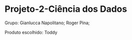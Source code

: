 # Projeto-2-Ciência dos Dados
Grupo:  Gianlucca Napolitano;
        Roger Pina;
        
Produto escolhido: Toddy
